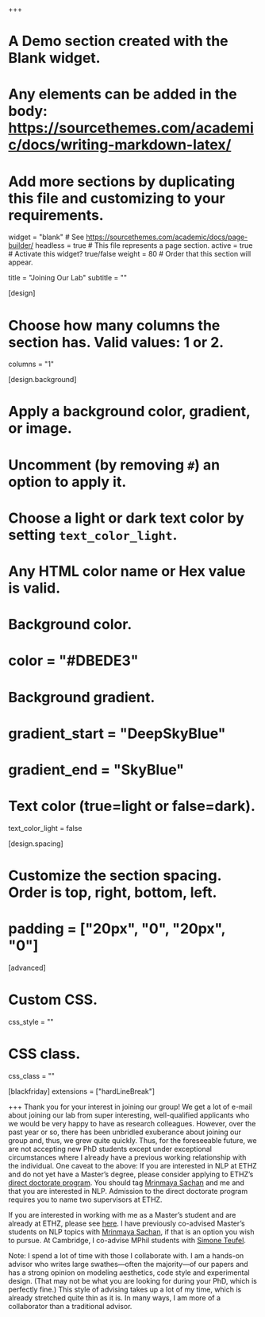 +++
# A Demo section created with the Blank widget.
# Any elements can be added in the body: https://sourcethemes.com/academic/docs/writing-markdown-latex/
# Add more sections by duplicating this file and customizing to your requirements.

widget = "blank"  # See https://sourcethemes.com/academic/docs/page-builder/
headless = true  # This file represents a page section.
active = true  # Activate this widget? true/false
weight = 80  # Order that this section will appear.

title = "Joining Our Lab"
subtitle = ""

[design]
  # Choose how many columns the section has. Valid values: 1 or 2.
  columns = "1"

[design.background]
  # Apply a background color, gradient, or image.
  #   Uncomment (by removing `#`) an option to apply it.
  #   Choose a light or dark text color by setting `text_color_light`.
  #   Any HTML color name or Hex value is valid.

  # Background color.
  # color = "#DBEDE3"
  
  # Background gradient.
  # gradient_start = "DeepSkyBlue"
  # gradient_end = "SkyBlue"
  

  # Text color (true=light or false=dark).
  text_color_light = false

[design.spacing]
  # Customize the section spacing. Order is top, right, bottom, left.
  # padding = ["20px", "0", "20px", "0"]

[advanced]
 # Custom CSS. 
 css_style = ""
 
 # CSS class.
 css_class = ""

[blackfriday]
  extensions = ["hardLineBreak"]

+++
Thank you for your interest in joining our group! We get a lot of e-mail about joining our lab from super interesting, well-qualified applicants who we would be very happy to have as research colleagues. However, over the past year or so, there has been unbridled exuberance about joining our group and, thus, we grew quite quickly. Thus, for the foreseeable future, we are not accepting new PhD students except under exceptional circumstances where I already have a previous working relationship with the individual. One caveat to the above: If you are interested in NLP at ETHZ and do not yet have a Master’s degree, please consider applying to ETHZ’s [direct doctorate program](https://inf.ethz.ch/doctorate/direct-doctorate-computer-science.html). You should tag [Mrinmaya Sachan](https://sites.google.com/site/mrinsachan/) and me and that you are interested in NLP. Admission to the direct doctorate program requires you to name two supervisors at ETHZ. 

If you are interested in working with me as a Master’s student and are already at ETHZ, please see [here](https://rycolab.github.io/#projects). I have previously co-advised Master’s students on NLP topics with [Mrinmaya Sachan](https://sites.google.com/site/mrinsachan/), if that is an option you wish to pursue. At Cambridge, I co-advise MPhil students with [Simone Teufel](https://www.cl.cam.ac.uk/~sht25/). 

Note: I spend a lot of time with those I collaborate with. I am a hands-on advisor who writes large swathes—often the majority—of our papers and has a strong opinion on modeling aesthetics, code style and experimental design. (That may not be what you are looking for during your PhD, which is perfectly fine.) This style of advising takes up a lot of my time, which is already stretched quite thin as it is. In many ways, I am more of a collaborator than a traditional advisor.
